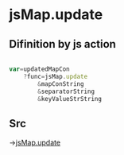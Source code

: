 # jsMap.update

## Difinition by js action

```js.js

var=updatedMapCon
	?func=jsMap.update
		&mapConString
		&separatorString
		&keyValueStrString
```

## Src

->[jsMap.update](https://github.com/puutaro/CommandClick/blob/master/app/src/main/java/com/puutaro/commandclick/fragment_lib/terminal_fragment/js_interface/JsMap.kt#L41)


